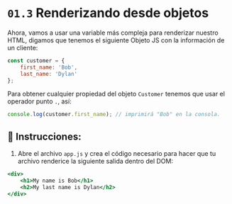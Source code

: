 # `01.3` Renderizando desde objetos

Ahora, vamos a usar una variable más compleja para renderizar nuestro HTML, digamos que tenemos el siguiente Objeto JS con la información de un cliente:

```js
const customer = {
    first_name: 'Bob',
    last_name: 'Dylan'
};
```

Para obtener cualquier propiedad del objeto `Customer` tenemos que usar el operador punto `.`, así:

```js
console.log(customer.first_name); // imprimirá "Bob" en la consola.
```

## 📝 Instrucciones:

1. Abre el archivo `app.js` y crea el código necesario para hacer que tu archivo renderice la siguiente salida dentro del DOM:

```jsx
<div>
    <h1>My name is Bob</h1>
    <h2>My last name is Dylan</h2>
</div>
```
